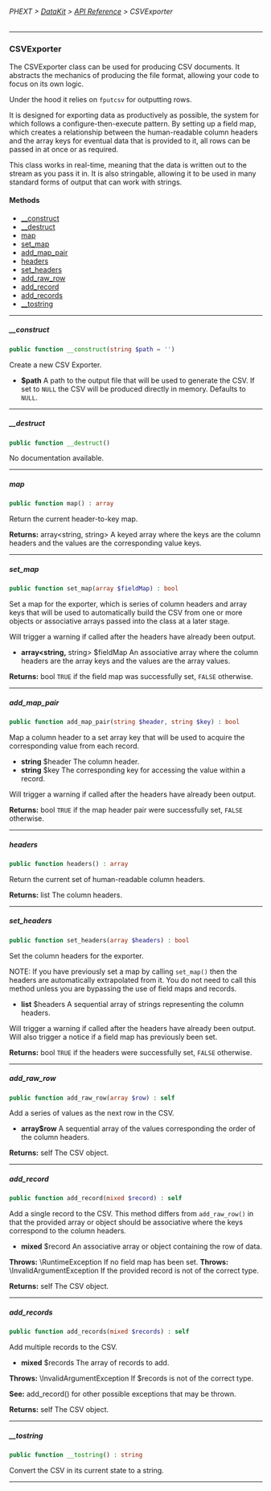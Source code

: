 ###### PHEXT > [DataKit](../README.md) > [API Reference](index.md) > CSVExporter
------
### CSVExporter
The CSVExporter class can be used for producing CSV documents. It abstracts the mechanics of producing the file format, allowing your code to focus on its own logic.

Under the hood it relies on `fputcsv` for outputting rows.

It is designed for exporting data as productively as possible, the system for which follows a configure-then-execute pattern. By setting up a field map, which creates a relationship between the human-readable column headers and the array keys for eventual data that is provided to it, all rows can be passed in at once or as required.

This class works in real-time, meaning that the data is written out to the stream as you pass it in. It is also stringable, allowing it to be used in many standard forms of output that can work with strings.
#### Methods
- [__construct](#__construct)
- [__destruct](#__destruct)
- [map](#map)
- [set_map](#set_map)
- [add_map_pair](#add_map_pair)
- [headers](#headers)
- [set_headers](#set_headers)
- [add_raw_row](#add_raw_row)
- [add_record](#add_record)
- [add_records](#add_records)
- [__tostring](#__tostring)

------
##### __construct
```php
public function __construct(string $path = '') 
```
Create a new CSV Exporter.

- **$path** A path to the output file that will be used to generate the CSV. If set to ``NULL`` the CSV will be produced directly in memory. Defaults to ``NULL``.


------
##### __destruct
```php
public function __destruct() 
```
No documentation available.


------
##### map
```php
public function map() : array
```
Return the current header-to-key map.

**Returns:**  array<string, string> A keyed array where the keys are the column headers and the values are the corresponding value keys.


------
##### set_map
```php
public function set_map(array $fieldMap) : bool
```
Set a map for the exporter, which is series of column headers and array keys that will be used to automatically build the CSV from one or more objects or associative arrays passed into the class at a later stage.

Will trigger a warning if called after the headers have already been output.

- **array<string,** string> $fieldMap An associative array where the column headers are the array keys and
the values are the array values.

**Returns:**  bool `TRUE` if the field map was successfully set, `FALSE` otherwise.


------
##### add_map_pair
```php
public function add_map_pair(string $header, string $key) : bool
```
Map a column header to a set array key that will be used to acquire the corresponding value from each record.

- **string** $header The column header.
- **string** $key The corresponding key for accessing the value within a record.

Will trigger a warning if called after the headers have already been output.

**Returns:**  bool `TRUE` if the map header pair were successfully set, `FALSE` otherwise.


------
##### headers
```php
public function headers() : array
```
Return the current set of human-readable column headers.

**Returns:**  list<string> The column headers.


------
##### set_headers
```php
public function set_headers(array $headers) : bool
```
Set the column headers for the exporter.

NOTE: If you have previously set a map by calling `set_map()` then the headers are automatically extrapolated from it. You do not need to call this method unless you are bypassing the use of field maps and records.

- **list<string>** $headers A sequential array of strings representing the column headers.

Will trigger a warning if called after the headers have already been output. Will also trigger a notice if a field map has previously been set.

**Returns:**  bool `TRUE` if the headers were successfully set, `FALSE` otherwise.


------
##### add_raw_row
```php
public function add_raw_row(array $row) : self
```
Add a series of values as the next row in the CSV.

- **array<mixed>$row** A sequential array of the values corresponding the order of the column headers.

**Returns:**  self The CSV object.


------
##### add_record
```php
public function add_record(mixed $record) : self
```
Add a single record to the CSV. This method differs from `add_raw_row()` in that the provided array or object should be associative where the keys correspond to the column headers.

- **mixed** $record An associative array or object containing the row of data.


**Throws:**  \RuntimeException If no field map has been set. 
**Throws:**  \InvalidArgumentException If the provided record is not of the correct type.

**Returns:**  self The CSV object.


------
##### add_records
```php
public function add_records(mixed $records) : self
```
Add multiple records to the CSV.

- **mixed** $records The array of records to add.


**Throws:**  \InvalidArgumentException If $records is not of the correct type.


**See:**  add_record() for other possible exceptions that may be thrown.

**Returns:**  self The CSV object.


------
##### __tostring
```php
public function __tostring() : string
```
Convert the CSV in its current state to a string.


------
